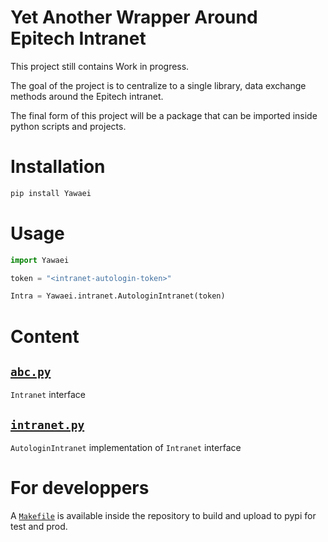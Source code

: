 # Yet Another Wrapper Around Epitech Intranet
This project still contains Work in progress.

The goal of the project is to centralize to a single library, data exchange methods around the Epitech intranet.

The final form of this project will be a package that can be imported inside python scripts and projects.

# Installation

```sh
pip install Yawaei
```

# Usage

```python
import Yawaei

token = "<intranet-autologin-token>"

Intra = Yawaei.intranet.AutologinIntranet(token)
```

# Content
## [`abc.py`](src/Yawaei/abc.py)
`Intranet` interface
## [`intranet.py`](src/Yawaei/intranet.py)
`AutologinIntranet` implementation of `Intranet` interface

# For developpers
A [`Makefile`](./Makefile) is available inside the repository to build and upload to pypi for test and prod.